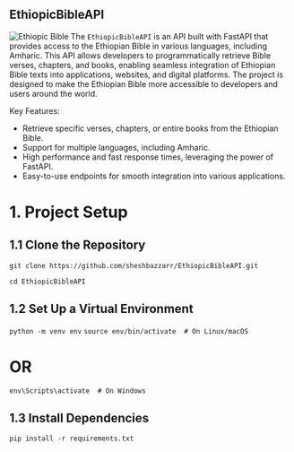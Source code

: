 ## EthiopicBibleAPI
![Ethiopic Bible](./ethiopic-bible.png)
The  `EthiopicBibleAPI` is an API built with FastAPI that provides access to the Ethiopian Bible in various languages, including Amharic. This API allows developers to programmatically retrieve Bible verses, chapters, and books, enabling seamless integration of Ethiopian Bible texts into applications, websites, and digital platforms. The project is designed to make the Ethiopian Bible more accessible to developers and users around the world.

Key Features:

- Retrieve specific verses, chapters, or entire books from the Ethiopian Bible.
- Support for multiple languages, including Amharic.
- High performance and fast response times, leveraging the power of FastAPI.
- Easy-to-use endpoints for smooth integration into various applications.

# 1. Project Setup
## 1.1 Clone the Repository
```git clone https://github.com/sheshbazzarr/EthiopicBibleAPI.git```

`cd EthiopicBibleAPI`
## 1.2 Set Up a Virtual Environment
  `python -m venv env`
`source env/bin/activate  # On Linux/macOS`
# OR
`env\Scripts\activate  # On Windows`

## 1.3 Install Dependencies
`pip install -r requirements.txt`
